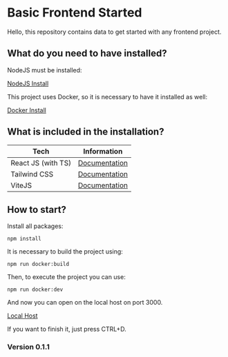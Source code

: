 # Basic Frontend Started

Hello, this repository contains data to get started with any frontend project.

## What do you need to have installed?

NodeJS must be installed:

[NodeJS Install](https://nodejs.org/)

This project uses Docker, so it is necessary to have it installed as well:

[Docker Install](https://docs.docker.com/desktop/)

## What is included in the installation?

| Tech  | Information |
| ------------- | ------------- |
|React JS (with TS)|[Documentation](https://en.reactjs.org/)
|Tailwind CSS|[Documentation](https://tailwindcss.com/)
|ViteJS|[Documentation](https://vitejs.dev/)

## How to start?

Install all packages:

`npm install`

It is necessary to build the project using:

`npm run docker:build`

Then, to execute the project you can use:

`npm run docker:dev`

And now you can open on the local host on port 3000.

[Local Host](http://localhost:3000/)

If you want to finish it, just press CTRL+D.

### Version 0.1.1
